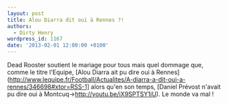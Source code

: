 ```yaml
---
layout: post
title: Alou Diarra dit oui à Rennes ?!
authors:
  - Dirty Henry
wordpress_id: 1167
date: '2013-02-01 12:00:00 +0100'
---
```

Dead Rooster soutient le mariage pour tous mais quel dommage que, comme le titre l'Equipe, [Alou Diarra ait pu dire oui à Rennes](http://www.lequipe.fr/Football/Actualites/A-diarra-a-dit-oui-a-rennes/346698#xtor=RSS-1] alors qu'en son temps, [Daniel Prévost n'avait pu dire oui à Montcuq->http://youtu.be/iX9SPTSY1iU). Le monde va mal !
